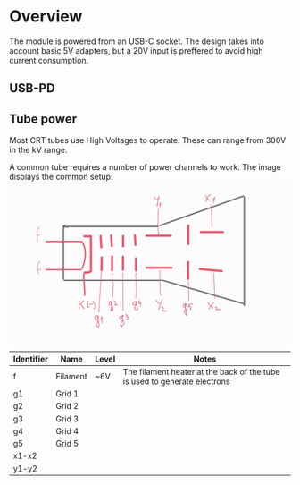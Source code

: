 # Overview
The module is powered from an USB-C socket. The design takes into account basic 5V adapters, but a 20V input is preffered to avoid high current consumption.

## USB-PD

## Tube power

Most CRT tubes use High Voltages to operate. These can range from 300V in the kV range.

A common tube requires a number of power channels to work. The image displays the common setup:
![Common scope tube](assets/tube.jpg)


| Identifier | Name | Level | Notes |
| ---------- | ---- | ----- | ----- |
| f | Filament | ~6V | The filament heater at the back of the tube is used to generate electrons |
| g1 | Grid 1 | | |
| g2 | Grid 2 | | |
| g3 | Grid 3 | | |
| g4 | Grid 4 | | |
| g5 | Grid 5 | | |
| x1-x2 |
| y1-y2 |
